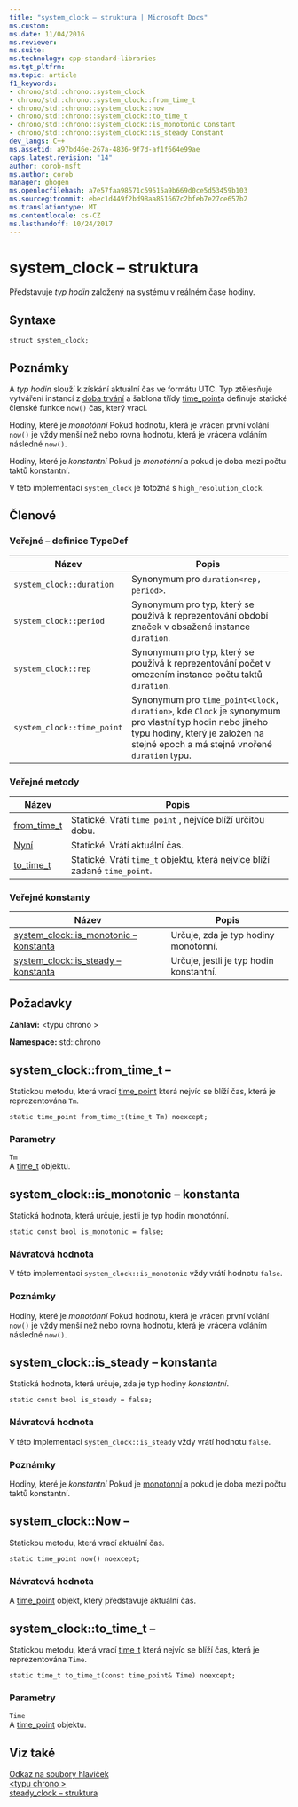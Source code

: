 ```yaml
---
title: "system_clock – struktura | Microsoft Docs"
ms.custom: 
ms.date: 11/04/2016
ms.reviewer: 
ms.suite: 
ms.technology: cpp-standard-libraries
ms.tgt_pltfrm: 
ms.topic: article
f1_keywords:
- chrono/std::chrono::system_clock
- chrono/std::chrono::system_clock::from_time_t
- chrono/std::chrono::system_clock::now
- chrono/std::chrono::system_clock::to_time_t
- chrono/std::chrono::system_clock::is_monotonic Constant
- chrono/std::chrono::system_clock::is_steady Constant
dev_langs: C++
ms.assetid: a97bd46e-267a-4836-9f7d-af1f664e99ae
caps.latest.revision: "14"
author: corob-msft
ms.author: corob
manager: ghogen
ms.openlocfilehash: a7e57faa98571c59515a9b669d0ce5d53459b103
ms.sourcegitcommit: ebec1d449f2bd98aa851667c2bfeb7e27ce657b2
ms.translationtype: MT
ms.contentlocale: cs-CZ
ms.lasthandoff: 10/24/2017
---
```

# <a name="systemclock-structure"></a>system_clock – struktura
Představuje *typ hodin* založený na systému v reálném čase hodiny.  
  
## <a name="syntax"></a>Syntaxe  
  
```  
struct system_clock;  
```  
  
## <a name="remarks"></a>Poznámky  
 A *typ hodin* slouží k získání aktuální čas ve formátu UTC. Typ ztělesňuje vytváření instancí z [doba trvání](../standard-library/duration-class.md) a šablona třídy [time_point](../standard-library/time-point-class.md)a definuje statické členské funkce `now()` čas, který vrací.  
  
 Hodiny, které je *monotónní* Pokud hodnotu, která je vrácen první volání `now()` je vždy menší než nebo rovna hodnotu, která je vrácena voláním následné `now()`.  
  
 Hodiny, které je *konstantní* Pokud je *monotónní* a pokud je doba mezi počtu taktů konstantní.  
  
 V této implementaci `system_clock` je totožná s `high_resolution_clock`.  
  
## <a name="members"></a>Členové  
  
### <a name="public-typedefs"></a>Veřejné – definice TypeDef  
  
|Název|Popis|  
|----------|-----------------|  
|`system_clock::duration`|Synonymum pro `duration<rep, period>`.|  
|`system_clock::period`|Synonymum pro typ, který se používá k reprezentování období značek v obsažené instance `duration`.|  
|`system_clock::rep`|Synonymum pro typ, který se používá k reprezentování počet v omezením instance počtu taktů `duration`.|  
|`system_clock::time_point`|Synonymum pro `time_point<Clock, duration>`, kde `Clock` je synonymum pro vlastní typ hodin nebo jiného typu hodiny, který je založen na stejné epoch a má stejné vnořené `duration` typu.|  
  
### <a name="public-methods"></a>Veřejné metody  
  
|Název|Popis|  
|----------|-----------------|  
|[from_time_t](#from_time_t)|Statické. Vrátí `time_point` , nejvíce blíží určitou dobu.|  
|[Nyní](#now)|Statické. Vrátí aktuální čas.|  
|[to_time_t](#to_time_t)|Statické. Vrátí `time_t` objektu, která nejvíce blíží zadané `time_point`.|  
  
### <a name="public-constants"></a>Veřejné konstanty  
  
|Název|Popis|  
|----------|-----------------|  
|[system_clock::is_monotonic – konstanta](#is_monotonic_constant)|Určuje, zda je typ hodiny monotónní.|  
|[system_clock::is_steady – konstanta](#is_steady_constant)|Určuje, jestli je typ hodin konstantní.|  
  
## <a name="requirements"></a>Požadavky  
 **Záhlaví:** \<typu chrono >  
  
 **Namespace:** std::chrono  
  
##  <a name="from_time_t"></a>system_clock::from_time_t –
 Statickou metodu, která vrací [time_point](../standard-library/time-point-class.md) která nejvíc se blíží čas, která je reprezentována `Tm`.  
  
```  
static time_point from_time_t(time_t Tm) noexcept;  
```  
  
### <a name="parameters"></a>Parametry  
 `Tm`  
 A [time_t](../c-runtime-library/standard-types.md) objektu.  
  
##  <a name="is_monotonic_constant"></a>system_clock::is_monotonic – konstanta  
 Statická hodnota, která určuje, jestli je typ hodin monotónní.  
  
```  
static const bool is_monotonic = false;  
```  
  
### <a name="return-value"></a>Návratová hodnota  
 V této implementaci `system_clock::is_monotonic` vždy vrátí hodnotu `false`.  
  
### <a name="remarks"></a>Poznámky  
 Hodiny, které je *monotónní* Pokud hodnotu, která je vrácen první volání `now()` je vždy menší než nebo rovna hodnotu, která je vrácena voláním následné `now()`.  
  
##  <a name="is_steady_constant"></a>system_clock::is_steady – konstanta  
 Statická hodnota, která určuje, zda je typ hodiny *konstantní*.  
  
```  
static const bool is_steady = false;  
```  
  
### <a name="return-value"></a>Návratová hodnota  
 V této implementaci `system_clock::is_steady` vždy vrátí hodnotu `false`.  
  
### <a name="remarks"></a>Poznámky  
 Hodiny, které je *konstantní* Pokud je [monotónní](#is_monotonic_constant) a pokud je doba mezi počtu taktů konstantní.  
  
##  <a name="now"></a>system_clock::Now –
 Statickou metodu, která vrací aktuální čas.  
  
```  
static time_point now() noexcept;  
```  
  
### <a name="return-value"></a>Návratová hodnota  
 A [time_point](../standard-library/time-point-class.md) objekt, který představuje aktuální čas.  
  
##  <a name="to_time_t"></a>system_clock::to_time_t –
 Statickou metodu, která vrací [time_t](../c-runtime-library/standard-types.md) která nejvíc se blíží čas, která je reprezentována `Time`.  
  
```  
static time_t to_time_t(const time_point& Time) noexcept;  
```  
  
### <a name="parameters"></a>Parametry  
 `Time`  
 A [time_point](../standard-library/time-point-class.md) objektu.  
  
## <a name="see-also"></a>Viz také  
 [Odkaz na soubory hlaviček](../standard-library/cpp-standard-library-header-files.md)   
 [\<typu chrono >](../standard-library/chrono.md)   
 [steady_clock – struktura](../standard-library/steady-clock-struct.md)

